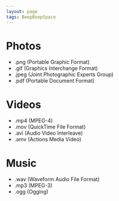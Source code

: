 ```yaml
---
layout: page
tags: BeepBoopSpace 
---
```


# Photos

- .png (Portable Graphic Format)
- .gif (Graphics Interchange Format)
- .jpeg (Joint Photographic Experts Group)
- .pdf (Portable Document Format)

# Videos

- .mp4 (MPEG-4)
- .mov (QuickTime File Format)
- .avi (Audio Video Interleave)
- .amv (Actions Media Video)

# Music

- .wav (Waveform Audio File Format)
- .mp3 (MPEG-3)
- .ogg (Ogging)